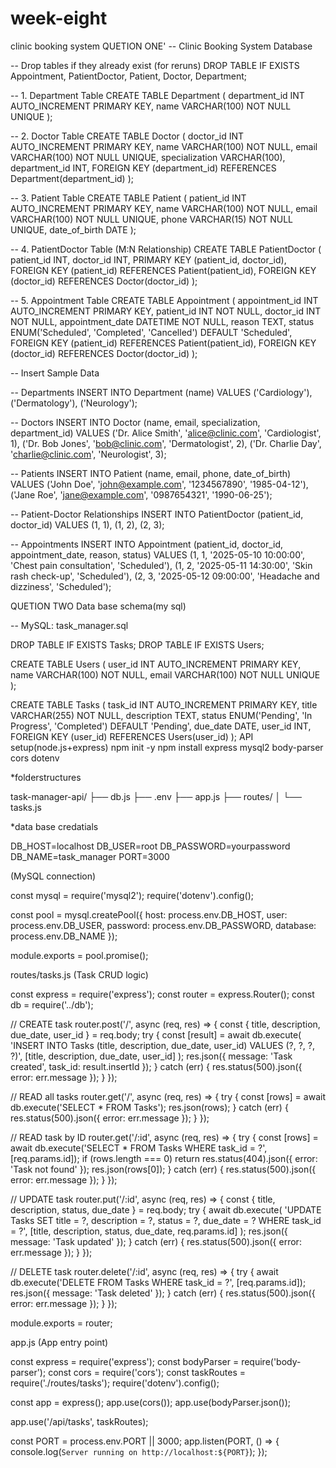 # week-eight
clinic booking system
QUETION ONE'
-- Clinic Booking System Database

-- Drop tables if they already exist (for reruns)
DROP TABLE IF EXISTS Appointment, PatientDoctor, Patient, Doctor, Department;

-- 1. Department Table
CREATE TABLE Department (
    department_id INT AUTO_INCREMENT PRIMARY KEY,
    name VARCHAR(100) NOT NULL UNIQUE
);

-- 2. Doctor Table
CREATE TABLE Doctor (
    doctor_id INT AUTO_INCREMENT PRIMARY KEY,
    name VARCHAR(100) NOT NULL,
    email VARCHAR(100) NOT NULL UNIQUE,
    specialization VARCHAR(100),
    department_id INT,
    FOREIGN KEY (department_id) REFERENCES Department(department_id)
);

-- 3. Patient Table
CREATE TABLE Patient (
    patient_id INT AUTO_INCREMENT PRIMARY KEY,
    name VARCHAR(100) NOT NULL,
    email VARCHAR(100) NOT NULL UNIQUE,
    phone VARCHAR(15) NOT NULL UNIQUE,
    date_of_birth DATE
);

-- 4. PatientDoctor Table (M:N Relationship)
CREATE TABLE PatientDoctor (
    patient_id INT,
    doctor_id INT,
    PRIMARY KEY (patient_id, doctor_id),
    FOREIGN KEY (patient_id) REFERENCES Patient(patient_id),
    FOREIGN KEY (doctor_id) REFERENCES Doctor(doctor_id)
);

-- 5. Appointment Table
CREATE TABLE Appointment (
    appointment_id INT AUTO_INCREMENT PRIMARY KEY,
    patient_id INT NOT NULL,
    doctor_id INT NOT NULL,
    appointment_date DATETIME NOT NULL,
    reason TEXT,
    status ENUM('Scheduled', 'Completed', 'Cancelled') DEFAULT 'Scheduled',
    FOREIGN KEY (patient_id) REFERENCES Patient(patient_id),
    FOREIGN KEY (doctor_id) REFERENCES Doctor(doctor_id)
);

-- Insert Sample Data

-- Departments
INSERT INTO Department (name) VALUES 
('Cardiology'),
('Dermatology'),
('Neurology');

-- Doctors
INSERT INTO Doctor (name, email, specialization, department_id) VALUES
('Dr. Alice Smith', 'alice@clinic.com', 'Cardiologist', 1),
('Dr. Bob Jones', 'bob@clinic.com', 'Dermatologist', 2),
('Dr. Charlie Day', 'charlie@clinic.com', 'Neurologist', 3);

-- Patients
INSERT INTO Patient (name, email, phone, date_of_birth) VALUES
('John Doe', 'john@example.com', '1234567890', '1985-04-12'),
('Jane Roe', 'jane@example.com', '0987654321', '1990-06-25');

-- Patient-Doctor Relationships
INSERT INTO PatientDoctor (patient_id, doctor_id) VALUES
(1, 1),
(1, 2),
(2, 3);

-- Appointments
INSERT INTO Appointment (patient_id, doctor_id, appointment_date, reason, status) VALUES
(1, 1, '2025-05-10 10:00:00', 'Chest pain consultation', 'Scheduled'),
(1, 2, '2025-05-11 14:30:00', 'Skin rash check-up', 'Scheduled'),
(2, 3, '2025-05-12 09:00:00', 'Headache and dizziness', 'Scheduled');

QUETION TWO
Data base schema(my sql)

-- MySQL: task_manager.sql

DROP TABLE IF EXISTS Tasks;
DROP TABLE IF EXISTS Users;

CREATE TABLE Users (
    user_id INT AUTO_INCREMENT PRIMARY KEY,
    name VARCHAR(100) NOT NULL,
    email VARCHAR(100) NOT NULL UNIQUE
);

CREATE TABLE Tasks (
    task_id INT AUTO_INCREMENT PRIMARY KEY,
    title VARCHAR(255) NOT NULL,
    description TEXT,
    status ENUM('Pending', 'In Progress', 'Completed') DEFAULT 'Pending',
    due_date DATE,
    user_id INT,
    FOREIGN KEY (user_id) REFERENCES Users(user_id)
);
API setup(node.js+express)
npm init -y
npm install express mysql2 body-parser cors dotenv

*folderstructures

task-manager-api/
├── db.js
├── .env
├── app.js
├── routes/
│   └── tasks.js

*data base credatials

DB_HOST=localhost
DB_USER=root
DB_PASSWORD=yourpassword
DB_NAME=task_manager
PORT=3000

 (MySQL connection)

 const mysql = require('mysql2');
require('dotenv').config();

const pool = mysql.createPool({
  host: process.env.DB_HOST,
  user: process.env.DB_USER,
  password: process.env.DB_PASSWORD,
  database: process.env.DB_NAME
});

module.exports = pool.promise();

routes/tasks.js (Task CRUD logic)

const express = require('express');
const router = express.Router();
const db = require('../db');

// CREATE task
router.post('/', async (req, res) => {
  const { title, description, due_date, user_id } = req.body;
  try {
    const [result] = await db.execute(
      'INSERT INTO Tasks (title, description, due_date, user_id) VALUES (?, ?, ?, ?)',
      [title, description, due_date, user_id]
    );
    res.json({ message: 'Task created', task_id: result.insertId });
  } catch (err) {
    res.status(500).json({ error: err.message });
  }
});

// READ all tasks
router.get('/', async (req, res) => {
  try {
    const [rows] = await db.execute('SELECT * FROM Tasks');
    res.json(rows);
  } catch (err) {
    res.status(500).json({ error: err.message });
  }
});

// READ task by ID
router.get('/:id', async (req, res) => {
  try {
    const [rows] = await db.execute('SELECT * FROM Tasks WHERE task_id = ?', [req.params.id]);
    if (rows.length === 0) return res.status(404).json({ error: 'Task not found' });
    res.json(rows[0]);
  } catch (err) {
    res.status(500).json({ error: err.message });
  }
});

// UPDATE task
router.put('/:id', async (req, res) => {
  const { title, description, status, due_date } = req.body;
  try {
    await db.execute(
      'UPDATE Tasks SET title = ?, description = ?, status = ?, due_date = ? WHERE task_id = ?',
      [title, description, status, due_date, req.params.id]
    );
    res.json({ message: 'Task updated' });
  } catch (err) {
    res.status(500).json({ error: err.message });
  }
});

// DELETE task
router.delete('/:id', async (req, res) => {
  try {
    await db.execute('DELETE FROM Tasks WHERE task_id = ?', [req.params.id]);
    res.json({ message: 'Task deleted' });
  } catch (err) {
    res.status(500).json({ error: err.message });
  }
});

module.exports = router;

app.js (App entry point)

const express = require('express');
const bodyParser = require('body-parser');
const cors = require('cors');
const taskRoutes = require('./routes/tasks');
require('dotenv').config();

const app = express();
app.use(cors());
app.use(bodyParser.json());

app.use('/api/tasks', taskRoutes);

const PORT = process.env.PORT || 3000;
app.listen(PORT, () => {
  console.log(`Server running on http://localhost:${PORT}`);
});





